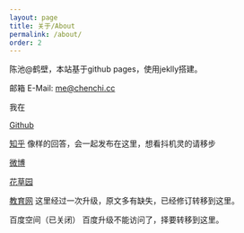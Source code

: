 ```yaml
---
layout: page
title: 关于/About
permalink: /about/
order: 2
---
```


陈池@鹤壁，本站基于github pages，使用jeklly搭建。 

邮箱 E-Mail: me@chenchi.cc

我在

[Github][Github]

[知乎][知乎] 像样的回答，会一起发布在这里，想看抖机灵的请移步

[微博][微博]

[花草园][花草园]

[教育网][教育网] 这里经过一次升级，原文多有缺失，已经修订转移到这里。

百度空间（已关闭） 百度升级不能访问了，择要转移到这里。

[Github]:https://github.com/reallychenchi
[知乎]:https://www.zhihu.com/people/chen-chi-97-14/
[微博]:https://weibo.com/206731119
[花草园]:http://www.huacaoyuan.net/
[教育网]:http://teacher.edu.cn/pc/author/1558094.html
